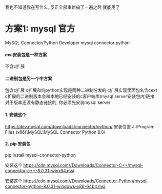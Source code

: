 我也不知道我在写什么, 反正全部重新搞了一遍之后
就能用了
# 方案1: mysql 官方
MySQL Connector/Python Developer
mysql connector python 

#### msi安装包是一种方案
不含c扩展


#### 二进制包是另一个中方案
包含c扩展
c扩展和纯python实现是两种二进制分发的
c扩展实现里面包名含cext
c扩展的二进制版本会和本地已经安装的c客户端库(mysql server安装包内)链接
对于版本还没有静态链接的, 你必须先安装mysql server


#### 1. 安装这个
https://dev.mysql.com/downloads/connector/python/
安装位置 
J:\Program Files (x86)\MySQL\MySQL Connector Python 8.0\

#### 2. pip 安装包
pip install mysql-connector-python

安装这个
https://cdn.mysql.com//Downloads/Connector-C++/mysql-connector-c++-8.0.31-winx64.msi

安装这个
https://cdn.mysql.com//Downloads/Connector-Python/mysql-connector-python-8.0.31-windows-x86-64bit.msi

